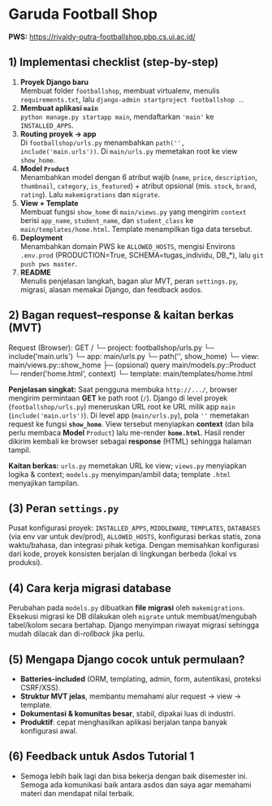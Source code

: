 # Garuda Football Shop

**PWS:** https://rivaldy-putra-footballshop.pbp.cs.ui.ac.id/

## 1) Implementasi checklist (step-by-step)
1. **Proyek Django baru**  
   Membuat folder `footballshop`, membuat virtualenv, menulis `requirements.txt`, lalu `django-admin startproject footballshop .`.
2. **Membuat aplikasi `main`**  
   `python manage.py startapp main`, mendaftarkan `'main'` ke `INSTALLED_APPS`.
3. **Routing proyek → app**  
   Di `footballshop/urls.py` menambahkan `path('', include('main.urls'))`. Di `main/urls.py` memetakan root ke view `show_home`.
4. **Model `Product`**  
   Menambahkan model dengan 6 atribut wajib (`name`, `price`, `description`, `thumbnail`, `category`, `is_featured`) + atribut opsional (mis. `stock`, `brand`, `rating`). Lalu `makemigrations` dan `migrate`.
5. **View + Template**  
   Membuat fungsi `show_home` di `main/views.py` yang mengirim `context` berisi `app_name`, `student_name`, dan `student_class` ke `main/templates/home.html`. Template menampilkan tiga data tersebut.
6. **Deployment**  
   Menambahkan domain PWS ke `ALLOWED_HOSTS`, mengisi Environs `.env.prod` (PRODUCTION=True, SCHEMA=tugas_individu, DB_*), lalu `git push pws master`.
7. **README**  
   Menulis penjelasan langkah, bagan alur MVT, peran `settings.py`, migrasi, alasan memakai Django, dan feedback asdos.

## 2) Bagan request–response & kaitan berkas (MVT)
Request (Browser): GET /
 └─ project: footballshop/urls.py
     └─ include('main.urls')
         └─ app: main/urls.py
             └─ path('', show_home)
                 └─ view: main/views.py::show_home
                     ├─ (opsional) query main/models.py::Product
                     └─ render('home.html', context)
                         └─ template: main/templates/home.html

**Penjelasan singkat:** Saat pengguna membuka `http://.../`, browser mengirim permintaan **GET** ke path root (`/`). Django di level proyek (`footballshop/urls.py`) meneruskan URL root ke URL milik app `main` (`include('main.urls')`). Di level app (`main/urls.py`), pola `''` memetakan request ke fungsi **`show_home`**. View tersebut menyiapkan **context** (dan bila perlu membaca **Model** `Product`) lalu me-render **`home.html`**. Hasil render dikirim kembali ke browser sebagai **response** (HTML) sehingga halaman tampil.


**Kaitan berkas:** `urls.py` memetakan URL ke view; `views.py` menyiapkan logika & context; `models.py` menyimpan/ambil data; template `.html` menyajikan tampilan.

## (3) Peran `settings.py`
Pusat konfigurasi proyek: `INSTALLED_APPS`, `MIDDLEWARE`, `TEMPLATES`, `DATABASES` (via env var untuk dev/prod), `ALLOWED_HOSTS`, konfigurasi berkas statis, zona waktu/bahasa, dan integrasi pihak ketiga. Dengan memisahkan konfigurasi dari kode, proyek konsisten berjalan di lingkungan berbeda (lokal vs produksi).

## (4) Cara kerja migrasi database
Perubahan pada `models.py` dibuatkan **file migrasi** oleh `makemigrations`. Eksekusi migrasi ke DB dilakukan oleh `migrate` untuk membuat/mengubah tabel/kolom secara bertahap. Django menyimpan riwayat migrasi sehingga mudah dilacak dan di-*rollback* jika perlu.

## (5) Mengapa Django cocok untuk permulaan?
- **Batteries-included** (ORM, templating, admin, form, autentikasi, proteksi CSRF/XSS).
- **Struktur MVT jelas**, membantu memahami alur request → view → template.
- **Dokumentasi & komunitas besar**, stabil, dipakai luas di industri.
- **Produktif**: cepat menghasilkan aplikasi berjalan tanpa banyak konfigurasi awal.

## (6) Feedback untuk Asdos Tutorial 1
- Semoga lebih baik lagi dan bisa bekerja dengan baik disemester ini. Semoga ada komunikasi baik antara asdos dan saya agar memahami materi dan mendapat nilai terbaik.
